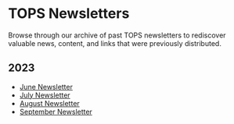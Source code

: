 # TOPS Newsletters
Browse through our archive of past TOPS newsletters to rediscover valuable news, content, and links that were previously distributed.

## 2023
- [June Newsletter](./June2023Newsletter.pdf)
- [July Newsletter](./July2023Newsletter.pdf)
- [August Newsletter](./August2023Newsletter.pdf)
- [September Newsletter](./September2023Newsletter.pdf)